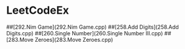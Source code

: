 # LeetCodeEx

##[292.Nim Game](292.Nim Game.cpp)
##[258.Add Digits](258.Add Digits.cpp)
##[260.Single Number](260.Single Number III.cpp)
##[283.Move Zeroes](283.Move Zeroes.cpp)
